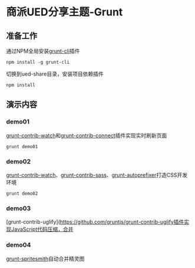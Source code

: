 # 商派UED分享主题-Grunt

## 准备工作

通过NPM全局安装[grunt-cli](https://github.com/gruntjs/grunt-cli)插件
```shell
npm install -g grunt-cli
```

切换到ued-share目录，安装项目依赖插件
```shell
npm install
```

## 演示内容

### demo01
[grunt-contrib-watch](https://github.com/gruntjs/grunt-contrib-watch)和[grunt-contrib-connect](https://github.com/gruntjs/grunt-contrib-connect)插件实现实时刷新页面

```shell
grunt demo01
```

### demo02
[grunt-contrib-watch](https://github.com/gruntjs/grunt-contrib-watch)、[grunt-contrib-sass](https://github.com/gruntjs/grunt-contrib-sass)、[grunt-autoprefixer](https://github.com/nDmitry/grunt-autoprefixer)打造CSS开发环境

```shell
grunt demo02
```

### demo03
[grunt-contrib-uglify](https://github.com/gruntjs/grunt-contrib-uglify插件实现JavaScript代码压缩，合并

### demo04
[grunt-spritesmith](https://github.com/Ensighten/grunt-spritesmith)自动合并精灵图
